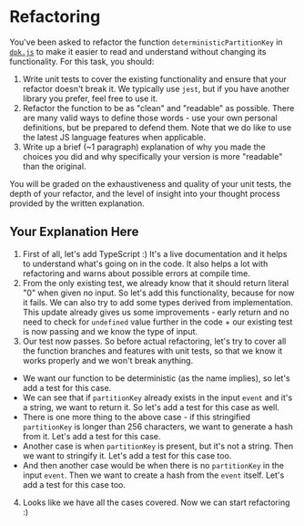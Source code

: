 # Refactoring

You've been asked to refactor the function `deterministicPartitionKey` in [`dpk.js`](dpk.js) to make it easier to read and understand without changing its functionality. For this task, you should:

1. Write unit tests to cover the existing functionality and ensure that your refactor doesn't break it. We typically use `jest`, but if you have another library you prefer, feel free to use it.
2. Refactor the function to be as "clean" and "readable" as possible. There are many valid ways to define those words - use your own personal definitions, but be prepared to defend them. Note that we do like to use the latest JS language features when applicable.
3. Write up a brief (~1 paragraph) explanation of why you made the choices you did and why specifically your version is more "readable" than the original.

You will be graded on the exhaustiveness and quality of your unit tests, the depth of your refactor, and the level of insight into your thought process provided by the written explanation.

## Your Explanation Here

1. First of all, let's add TypeScript :) It's a live documentation and it helps to understand what's going on in the code. It also helps a lot with refactoring and warns about possible errors at compile time.
2. From the only existing test, we already know that it should return literal "0" when given no input. So let's add this functionality, because for now it fails. We can also try to add some types derived from implementation. This update already gives us some improvements - early return and no need to check for `undefined` value further in the code + our existing test is now passing and we know the type of input.
3. Our test now passes. So before actual refactoring, let's try to cover all the function branches and features with unit tests, so that we know it works properly and we won't break anything.
  - We want our function to be deterministic (as the name implies), so let's add a test for this case.
  - We can see that if `partitionKey` already exists in the input `event` and it's a string, we want to return it. So let's add a test for this case as well.
  - There is one more thing to the above case - if this stringified `partitionKey` is longer than 256 characters, we want to generate a hash from it. Let's add a test for this case.
  - Another case is when `partitionKey` is present, but it's not a string. Then we want to stringify it. Let's add a test for this case too. 
  - And then another case would be when there is no `partitionKey` in the input `event`. Then we want to create a hash from the `event` itself. Let's add a test for this case too.
4. Looks like we have all the cases covered. Now we can start refactoring :)
